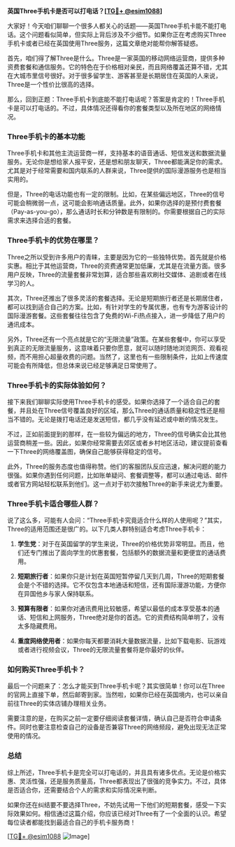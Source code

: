 **英国Three手机卡是否可以打电话？[[TG💪+ @esim1088](https://t.me/s/esim1088)]**

大家好！今天咱们聊聊一个很多人都关心的话题——英国Three手机卡能不能打电话。这个问题看似简单，但实际上背后涉及不少细节。如果你正在考虑购买Three手机卡或者已经在英国使用Three服务，这篇文章绝对能帮你解答疑惑。

首先，咱们得了解Three是什么。Three是一家英国的移动网络运营商，提供多种资费套餐和通信服务。它的特色在于价格相对亲民，而且网络覆盖还算不错，尤其在大城市里信号很好。对于很多留学生、游客甚至是长期居住在英国的人来说，Three是一个性价比很高的选择。

那么，回到正题：Three手机卡到底能不能打电话呢？答案是肯定的！Three手机卡是可以打电话的。不过，具体情况还得看你的套餐类型以及所在地区的网络情况。

### Three手机卡的基本功能

Three手机卡和其他主流运营商一样，支持基本的语音通话、短信发送和数据流量服务。无论你是想给家人报平安，还是想和朋友聊天，Three都能满足你的需求。尤其是对于经常需要和国内联系的人群来说，Three提供的国际漫游服务也是相当实用的。

但是，Three的电话功能也有一定的限制。比如，在某些偏远地区，Three的信号可能会稍微弱一点，这可能会影响通话质量。此外，如果你选择的是预付费套餐（Pay-as-you-go），那么通话时长和分钟数是有限制的。你需要根据自己的实际需求来选择合适的套餐。

### Three手机卡的优势在哪里？

Three之所以受到许多用户的青睐，主要是因为它的一些独特优势。首先就是价格实惠。相比于其他运营商，Three的资费通常更加低廉，尤其是在流量方面。很多用户反映，Three的流量套餐非常划算，适合那些喜欢刷社交媒体、追剧或者在线学习的人。

其次，Three还推出了很多灵活的套餐选择。无论是短期旅行者还是长期居住者，都可以找到适合自己的方案。比如，有针对学生的专属优惠，也有专为游客设计的国际漫游套餐。这些套餐往往包含了免费的Wi-Fi热点接入，进一步降低了用户的通讯成本。

另外，Three还有一个亮点就是它的“无限流量”政策。在某些套餐中，你可以享受到真正的无限流量服务，这意味着只要你愿意，就可以随时随地浏览网页、观看视频，而不用担心超量收费的问题。当然了，这里也有一些限制条件，比如上传速度可能会有所降低，但总体来说已经足够满足日常使用了。

### Three手机卡的实际体验如何？

接下来我们聊聊实际使用Three手机卡的感受。如果你选择了一个适合自己的套餐，并且处在Three信号覆盖良好的区域，那么Three的通话质量和稳定性还是相当不错的。无论是拨打电话还是发送短信，都几乎没有延迟或中断的情况发生。

不过，正如前面提到的那样，在一些较为偏远的地方，Three的信号确实会比其他运营商稍差一些。因此，如果你经常需要去郊区或者乡村地区活动，建议提前查看一下Three的网络覆盖图，确保自己能够获得稳定的信号。

此外，Three的服务态度也值得称赞。他们的客服团队反应迅速，解决问题的能力很强。如果你遇到任何问题，比如账单疑问、套餐调整等，都可以通过电话、邮件或者官方网站轻松联系到他们。这一点对于初次接触Three的新手来说尤为重要。

### Three手机卡适合哪些人群？

说了这么多，可能有人会问：“Three手机卡究竟适合什么样的人使用呢？”其实，Three的适用范围还是很广的。以下几类人群特别适合考虑Three手机卡：

1. **学生党**：对于在英国留学的学生来说，Three的价格优势非常明显。而且，他们还专门推出了面向学生的优惠套餐，包括额外的数据流量和更便宜的通话费用。
   
2. **短期旅行者**：如果你只是计划在英国短暂停留几天到几周，Three的短期套餐会是个不错的选择。它不仅包含本地通话和短信，还有国际漫游功能，方便你在异国他乡与家人保持联系。

3. **预算有限者**：如果你对通讯费用比较敏感，希望以最低的成本享受基本的通话、短信和上网服务，Three绝对是你的首选。它的资费结构简单明了，没有太多隐藏费用。

4. **重度网络使用者**：如果你每天都要消耗大量数据流量，比如下载电影、玩游戏或者进行视频会议，Three的无限流量套餐将是你最好的伙伴。

### 如何购买Three手机卡？

最后一个问题来了：怎么才能买到Three手机卡呢？其实很简单！你可以在Three的官网上直接下单，然后邮寄到家。当然啦，如果你已经在英国境内，也可以亲自前往Three的实体店铺办理相关业务。

需要注意的是，在购买之前一定要仔细阅读套餐详情，确认自己是否符合申请条件。同时也要注意检查自己的设备是否兼容Three的网络频段，避免出现无法正常使用的情况。

### 总结

综上所述，Three手机卡是完全可以打电话的，并且具有诸多优点。无论是价格实惠、灵活性强，还是服务质量高，Three都表现出了很强的竞争实力。不过，具体是否适合你，还需要结合个人的需求和实际情况来判断。

如果你还在纠结要不要选择Three，不妨先试用一下他们的短期套餐，感受一下实际效果如何。相信通过这篇介绍，你应该已经对Three有了一个全面的认识。希望每位读者都能找到最适合自己的手机卡服务商！

[[TG💪+ @esim1088](https://t.me/s/esim1088) ![Image](https://i.postimg.cc/4NQfJmqS/Snipaste-2025-05-13-00-14-12.png)]